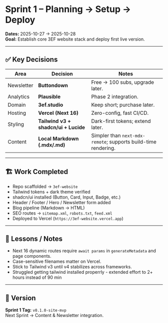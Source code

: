 # Sprint 1 – Planning → Setup → Deploy
**Dates:** 2025-10-27 → 2025-10-28  
**Goal:** Establish core 3EF website stack and deploy first live version.

---

## ✅ Key Decisions
| Area | Decision | Notes |
|------|-----------|-------|
| Newsletter | **Buttondown** | Free → 100 subs, upgrade later. |
| Analytics | **Plausible** | Phase 2 integration. |
| Domain | **3ef.studio** | Keep short; purchase later. |
| Hosting | **Vercel (Next 16)** | Zero-config, fast CI/CD. |
| Styling | **Tailwind v3 + shadcn/ui + Lucide** | Dark-first tokens; extend later. |
| Content | **Local Markdown (.mdx/.md)** | Simpler than `next-mdx-remote`; supports build-time rendering. |

---

## 🏗️ Work Completed
- Repo scaffolded → `3ef-website`  
- Tailwind tokens + dark theme verified  
- shadcn/ui installed (Button, Card, Input, Badge, etc.)  
- Header / Footer / Hero / Newsletter form added  
- Blog pipeline (Markdown → HTML)  
- SEO routes → `sitemap.xml`, `robots.txt`, `feed.xml`  
- Deployed to Vercel (`https://3ef-website.vercel.app`)

---

## 🧩 Lessons / Notes
- Next 16 dynamic routes require `await params` in `generateMetadata` and page components.  
- Case-sensitive filenames matter on Vercel.  
- Stick to Tailwind v3 until v4 stabilizes across frameworks. 
- Struggled getting tailwind installed properrly - extended effort to 2+ hours instead of 90 min 

---

## 🔖 Version
**Sprint 1 Tag:** `v0.1.0-site-mvp`  
Next Sprint → Content & Newsletter integration.
